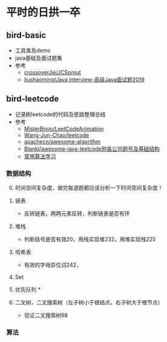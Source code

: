 # 平时的日拱一卒

## bird-basic
* 工具类及demo
* java基础及面试题集
* 参考
    * [crossoverJie/JCSprout](https://github.com/crossoverJie/JCSprout)
    * [liushaoming/Java interview-高级Java面试题2019](https://github.com/liushaoming/java-interview)

## bird-leetcode
* 记录刷leetcode的代码及思路整理总结
* 参考
    * [MisterBooo/LeetCodeAnimation](https://github.com/MisterBooo/LeetCodeAnimation)
    * [Wang-Jun-Chao/leetcode](https://github.com/Wang-Jun-Chao/leetcode)
    * [apachecn/awesome-algorithm](https://github.com/apachecn/awesome-algorithm)
    * [Blankj/awesome-java-leetcode附各公司题号及基础结构](https://github.com/Blankj/awesome-java-leetcode)
    * [常用算法学习](https://algorithm.yuanbin.me/zh-hans/)
    
### 数据结构
0. 时间空间复杂度，做完每道题都应该分析一下时间空间复杂度！

1. 链表
    * 反转链表，两两元素反转，判断链表是否有环
    
2. 堆栈
    * 判断括号是否有效20，用栈实现堆232，用堆实现栈225

3. 哈希表
    * 有效的字母异位词242，
 
4. Set
    
5. 优先队列
    * 

6. 二叉树，二叉搜索树（左子树小于根结点，右子树大于根节点）
    * 验证二叉搜索树98
    
    
### 算法